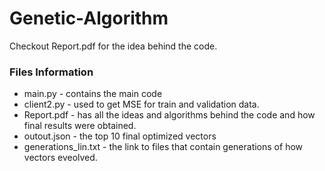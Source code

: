 # Genetic-Algorithm

Checkout Report.pdf for the idea behind the code.

### Files Information
* main.py - contains the main code
* client2.py - used to get MSE for train and validation data.
* Report.pdf - has all the ideas and algorithms behind the code and how final results were obtained.
* outout.json - the top 10 final optimized vectors
* generations_lin.txt - the link to files that contain generations of how vectors eveolved.

